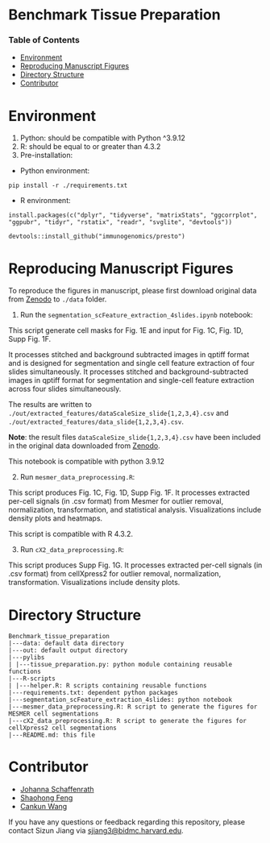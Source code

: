 # Benchmark Tissue Preparation

### Table of Contents
- [Environment](#environment)
- [Reproducing Manuscript Figures](#reproducing)
- [Directory Structure](#directory)
- [Contributor](#contributor)

<a name="environment"></a>
# Environment
1. Python: should be compatible with Python ^3.9.12
2. R: should be equal to or greater than 4.3.2
3. Pre-installation:
   
 - Python environment:
```
pip install -r ./requirements.txt
```
 - R environment:
```
install.packages(c("dplyr", "tidyverse", "matrixStats", "ggcorrplot", "ggpubr", "tidyr", "rstatix", "readr", "svglite", "devtools"))

devtools::install_github("immunogenomics/presto")
```

<a name="reproducing"></a>
# Reproducing Manuscript Figures

To reproduce the figures in manuscript, please first download original data from [Zenodo](https://doi.org/10.5281/zenodo.11391050) to `./data` folder.

 1. Run the `segmentation_scFeature_extraction_4slides.ipynb` notebook:

This script generate cell masks for Fig. 1E and input for Fig. 1C, Fig. 1D, Supp Fig. 1F.

It processes stitched and background subtracted images in qptiff format and is designed for segmentation and single cell feature extraction of four slides simultaneously. It processes stitched and background-subtracted images in qptiff format for segmentation and single-cell feature extraction across four slides simultaneously.

The results are written to `./out/extracted_features/dataScaleSize_slide{1,2,3,4}.csv` and `./out/extracted_features/data_slide{1,2,3,4}.csv`. 

**Note**: the result files `dataScaleSize_slide{1,2,3,4}.csv` have been included in the original data downloaded from [Zenodo](https://doi.org/10.5281/zenodo.11391050).

This notebook is compatible with python 3.9.12

2. Run `mesmer_data_preprocessing.R`:

This script produces Fig. 1C, Fig. 1D, Supp Fig. 1F. It processes extracted per-cell signals (in .csv format) from Mesmer for outlier removal, normalization, transformation, and statistical analysis. Visualizations include density plots and heatmaps. 

This script is compatible with R 4.3.2.

3. Run `cX2_data_preprocessing.R`:

This script produces Supp Fig. 1G. It processes extracted per-cell signals (in .csv format) from cellXpress2 for outlier removal, normalization, transformation. Visualizations include density plots. 

<a name="directory"></a>
# Directory Structure

```
Benchmark_tissue_preparation
|---data: default data directory
|---out: default output directory
|---pylibs
| |---tissue_preparation.py: python module containing reusable functions
|---R-scripts
| |---helper.R: R scripts containing reusable functions
|---requirements.txt: dependent python packages
|---segmentation_scFeature_extraction_4slides: python notebook
|---mesmer_data_preprocessing.R: R script to generate the figures for MESMER cell segmentations
|---cX2_data_preprocessing.R: R script to generate the figures for cellXpress2 cell segmentations
|---README.md: this file
```

<a name="contributor"></a>
# Contributor
* [Johanna Schaffenrath](https://github.com/johannaschaffenrath)
* [Shaohong Feng](https://github.com/fengsh27)
* [Cankun Wang](https://github.com/Wang-Cankun)

If you have any questions or feedback regarding this repository, please contact Sizun Jiang via sjiang3@bidmc.harvard.edu.
